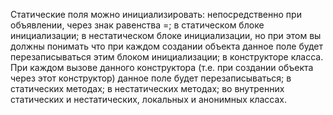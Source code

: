 Статические поля можно инициализировать:
непосредственно при объявлении, через знак равенства =;
в статическом блоке инициализации;
в нестатическом блоке инициализации, но при этом вы должны понимать что при каждом создании объекта данное поле будет перезаписываться этим блоком инициализации;
в конструкторе класса. При каждом вызове данного конструктора (т.е. при создании объекта через этот конструктор) данное поле будет перезаписываться;
в статических методах;
в нестатических методах;
во внутренних статических и нестатических, локальных и анонимных классах.